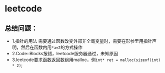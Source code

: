 # leetcode
## 总结问题：
* 1.指针的用法
需要通过函数改变外部非全局变量时，需要在形参里用指针声明，然后在函数内用```*a=2```的方式操作
* 2.Code::Blocks报错，leetcode服务器通过，未知原因
* 3.leetcode要求函数返回数组用malloc，例```int* ret = malloc(sizeof(int) * 2)```;

